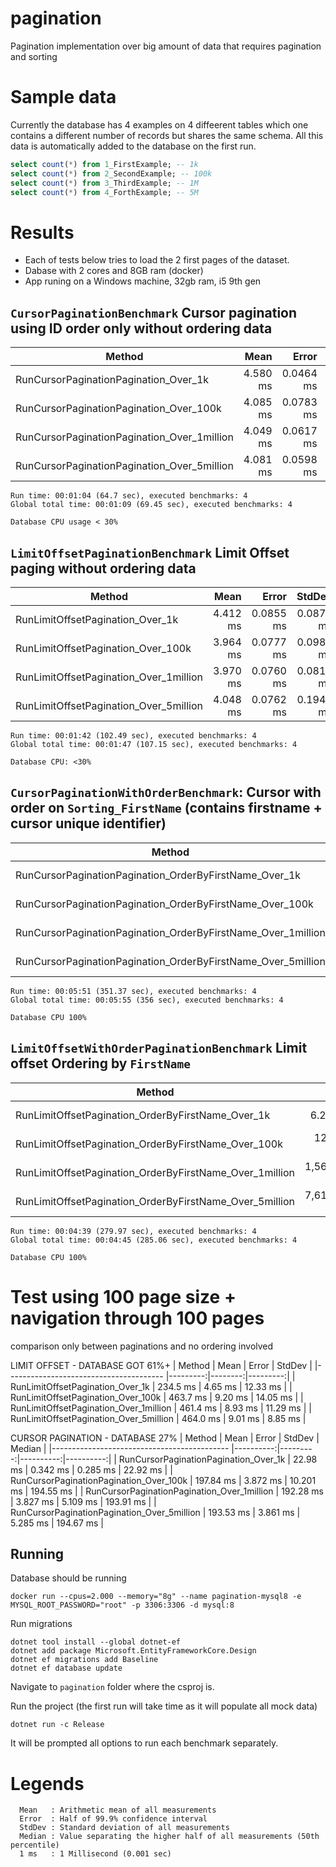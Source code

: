 # pagination
Pagination implementation over big amount of data that requires pagination and sorting


# Sample data
Currently the database has 4 examples on 4 diffeerent tables which one contains a different number of records but shares the same schema. All this data is automatically added to the database on the first run.

```sql
select count(*) from 1_FirstExample; -- 1k 
select count(*) from 2_SecondExample; -- 100k
select count(*) from 3_ThirdExample; -- 1M 
select count(*) from 4_ForthExample; -- 5M
```

# Results
- Each of tests below tries to load the 2 first pages of the dataset.
- Dabase with 2 cores and 8GB ram (docker)
- App runing on a Windows machine, 32gb ram, i5 9th gen


## `CursorPaginationBenchmark` Cursor pagination using ID order only without ordering data

|                                      Method |     Mean |     Error |    StdDev |
|-------------------------------------------- |---------:|----------:|----------:|
|       RunCursorPaginationPagination_Over_1k | 4.580 ms | 0.0464 ms | 0.0434 ms |
|     RunCursorPaginationPagination_Over_100k | 4.085 ms | 0.0783 ms | 0.0870 ms |
| RunCursorPaginationPagination_Over_1million | 4.049 ms | 0.0617 ms | 0.0577 ms |
| RunCursorPaginationPagination_Over_5million | 4.081 ms | 0.0598 ms | 0.0559 ms |

```
Run time: 00:01:04 (64.7 sec), executed benchmarks: 4
Global total time: 00:01:09 (69.45 sec), executed benchmarks: 4

Database CPU usage < 30%
```

## `LimitOffsetPaginationBenchmark` Limit Offset paging without ordering data

|                                 Method |     Mean |     Error |    StdDev |
|--------------------------------------- |---------:|----------:|----------:|
|       RunLimitOffsetPagination_Over_1k | 4.412 ms | 0.0855 ms | 0.0878 ms |
|     RunLimitOffsetPagination_Over_100k | 3.964 ms | 0.0777 ms | 0.0983 ms |
| RunLimitOffsetPagination_Over_1million | 3.970 ms | 0.0760 ms | 0.0813 ms |
| RunLimitOffsetPagination_Over_5million | 4.048 ms | 0.0762 ms | 0.1940 ms |

```
Run time: 00:01:42 (102.49 sec), executed benchmarks: 4
Global total time: 00:01:47 (107.15 sec), executed benchmarks: 4

Database CPU: <30%
```

## `CursorPaginationWithOrderBenchmark`: Cursor with order on `Sorting_FirstName` (contains firstname + cursor unique identifier)

|                                                       Method |         Mean |      Error |     StdDev |
|------------------------------------------------------------- |-------------:|-----------:|-----------:|
|       RunCursorPaginationPagination_OrderByFirstName_Over_1k |     6.344 ms |  0.1158 ms |  0.0967 ms |
|     RunCursorPaginationPagination_OrderByFirstName_Over_100k |   142.488 ms |  2.4281 ms |  2.2712 ms |
| RunCursorPaginationPagination_OrderByFirstName_Over_1million | 1,797.274 ms | 35.7267 ms | 45.1828 ms |
| RunCursorPaginationPagination_OrderByFirstName_Over_5million | 8,408.856 ms | 46.6687 ms | 43.6540 ms |

```
Run time: 00:05:51 (351.37 sec), executed benchmarks: 4
Global total time: 00:05:55 (356 sec), executed benchmarks: 4

Database CPU 100%
```

## `LimitOffsetWithOrderPaginationBenchmark` Limit offset Ordering by `FirstName`

|                                                  Method |         Mean |      Error |     StdDev |
|-------------------------------------------------------- |-------------:|-----------:|-----------:|
|       RunLimitOffsetPagination_OrderByFirstName_Over_1k |     6.223 ms |  0.0610 ms |  0.0571 ms |
|     RunLimitOffsetPagination_OrderByFirstName_Over_100k |   128.780 ms |  1.7591 ms |  1.5594 ms |
| RunLimitOffsetPagination_OrderByFirstName_Over_1million | 1,566.146 ms |  9.9261 ms |  8.7992 ms |
| RunLimitOffsetPagination_OrderByFirstName_Over_5million | 7,613.383 ms | 35.0308 ms | 31.0539 ms |

```
Run time: 00:04:39 (279.97 sec), executed benchmarks: 4
Global total time: 00:04:45 (285.06 sec), executed benchmarks: 4

Database CPU 100%
```

# Test using 100 page size + navigation through 100 pages

comparison only between paginations and no ordering involved

LIMIT OFFSET  - DATABASE GOT 61%+
|                                 Method |     Mean |   Error |   StdDev |
|--------------------------------------- |---------:|--------:|---------:|
|       RunLimitOffsetPagination_Over_1k | 234.5 ms | 4.65 ms | 12.33 ms |
|     RunLimitOffsetPagination_Over_100k | 463.7 ms | 9.20 ms | 14.05 ms |
| RunLimitOffsetPagination_Over_1million | 461.4 ms | 8.93 ms | 11.29 ms |
| RunLimitOffsetPagination_Over_5million | 464.0 ms | 9.01 ms |  8.85 ms |


CURSOR PAGINATION - DATABASE 27%
|                                      Method |      Mean |    Error |    StdDev |    Median |
|-------------------------------------------- |----------:|---------:|----------:|----------:|
|       RunCursorPaginationPagination_Over_1k |  22.98 ms | 0.342 ms |  0.285 ms |  22.92 ms |
|     RunCursorPaginationPagination_Over_100k | 197.84 ms | 3.872 ms | 10.201 ms | 194.55 ms |
| RunCursorPaginationPagination_Over_1million | 192.28 ms | 3.827 ms |  5.109 ms | 193.91 ms |
| RunCursorPaginationPagination_Over_5million | 193.53 ms | 3.861 ms |  5.285 ms | 194.67 ms |

## Running 

Database should be running
```
docker run --cpus=2.000 --memory="8g" --name pagination-mysql8 -e MYSQL_ROOT_PASSWORD="root" -p 3306:3306 -d mysql:8
```

Run migrations
```
dotnet tool install --global dotnet-ef
dotnet add package Microsoft.EntityFrameworkCore.Design
dotnet ef migrations add Baseline
dotnet ef database update
```

Navigate to `pagination` folder where the csproj is.

Run the project (the first run will take time as it will populate all mock data)
```
dotnet run -c Release
```

It will be prompted all options to run each benchmark separately.


# Legends
```
  Mean   : Arithmetic mean of all measurements
  Error  : Half of 99.9% confidence interval
  StdDev : Standard deviation of all measurements
  Median : Value separating the higher half of all measurements (50th percentile)
  1 ms   : 1 Millisecond (0.001 sec)
```